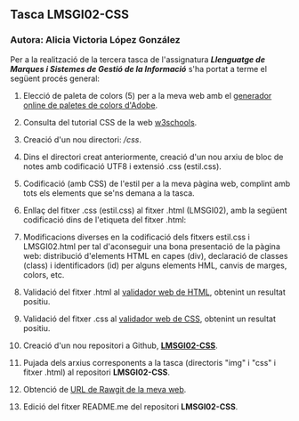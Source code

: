 ## Tasca LMSGI02-CSS

### Autora: Alicia Victoria López González

Per a la realització de la tercera tasca de l'assignatura **_Llenguatge de Marques i Sistemes de Gestió de la Informació_** s'ha portat a terme el següent procés general: 


1. Elecció de paleta de colors (5) per a la meva web amb el [generador online de paletes de colors d'Adobe](https://color.adobe.com/create/color-wheel/).

2. Consulta del tutorial CSS de la web [w3schools](https://www.w3schools.com/css/).

3. Creació d'un nou directori: _/css_.

4. Dins el directori creat anteriormente, creació d'un nou arxiu de bloc de notes amb codificació UTF8 i extensió .css (estil.css).

5. Codificació (amb CSS) de l'estil per a la meva pàgina web, complint amb tots els elements que se'ns demana a la tasca.

6. Enllaç del fitxer .css (estil.css) al fitxer .html (LMSGI02), amb la següent codificació dins de l'etiqueta _<head></head>_ del fitxer .html: _<link rel="stylesheet" type="text/css" href="css/estil.css">_

7. Modificacions diverses en la codificació dels fitxers estil.css i LMSGI02.html per tal d'aconseguir una bona presentació de la pàgina web: distribució d'elements HTML en capes (div), declaració de classes (class) i identificadors (id) per alguns elements HML, canvis de marges, colors, etc.

8. Validació del fitxer .html al [validador web de HTML](https://validator.w3.org/), obtenint un resultat positiu.

9. Validació del fitxer .css al [validador web de CSS](https://jigsaw.w3.org/css-validator/), obtenint un resultat positiu.

10. Creació d'un nou repositori a Github, [**LMSGI02-CSS**](https://github.com/alishaibz/LMSGI02-CSS).
    
10. Pujada dels arxius corresponents a la tasca (directoris "img" i "css" i fitxer .html) al repositori **LMSGI02-CSS**.

11. Obtenció de [URL de Rawgit de la meva web](https://rawgit.com/alishaibz/LMSGI02/master/LMSGI02.html).

12. Edició del fitxer README.me del repositori **LMSGI02-CSS**.
